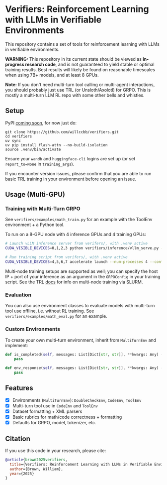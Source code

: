 # Verifiers: Reinforcement Learning with LLMs in Verifiable Environments

This repository contains a set of tools for reinforcement learning with LLMs in verifiable environments.

**WARNING:** This repository in its current state should be viewed as **in-progress research code**, and is not guaranteed to yield stable or optimal training results. Best results will likely be found on reasonable timescales when using 7B+ models, and at least 8 GPUs.

**Note:** If you don't need multi-turn tool calling or multi-agent interactions, you should probably just use TRL (or Unsloth/Axolotl) for GRPO. This is mostly a multi-turn LLM RL repo with some other bells and whistles.


## Setup

PyPI [coming soon](https://pypi.org/project/verifiers/), for now just do:
```
git clone https://github.com/willccbb/verifiers.git
cd verifiers
uv sync
uv pip install flash-attn --no-build-isolation
source .venv/bin/activate
```
Ensure your `wandb` and `huggingface-cli` logins are set up (or set `report_to=None` in `training_args`).

If you encounter version issues, please confirm that you are able to run basic TRL training in your environment before opening an issue.

## Usage (Multi-GPU)

### Training with Multi-Turn GRPO

See `verifiers/examples/math_train.py` for an example with the ToolEnv environment + a Python tool.

To run on a 8-GPU node with 4 inference GPUs and 4 training GPUs:
```sh
# Launch vLLM inference server from verifers/, with .venv active
CUDA_VISIBLE_DEVICES=0,1,2,3 python verifiers/inference/vllm_serve.py --model "Qwen/Qwen2.5-7B-Instruct" --tensor_parallel_size 4 --max_model_len 8192  --gpu_memory_utilization 0.9 --enable_prefix_caching True
```

```sh
# Run training script from verifers/, with .venv active
CUDA_VISIBLE_DEVICES=4,5,6,7 accelerate launch --num-processes 4 --config-file configs/zero3.yaml verifiers/examples/math_train.py
```

Multi-node training setups are supported as well; you can specify the host IP + port of your inference as an argument in the `GRPOConfig` in your training script. See the TRL [docs](https://huggingface.co/docs/trl/main/en/grpo_trainer#trl.GRPOTrainer) for info on multi-node training via SLURM.

### Evaluation

You can also use environment classes to evaluate models with multi-turn tool use offline, i.e. without RL training. See `verifiers/examples/math_eval.py` for an example.

### Custom Environments

To create your own multi-turn environment, inherit from `MultiTurnEnv` and implement:
```python
def is_completed(self, messages: List[Dict[str, str]], **kwargs: Any) -> bool:
    pass

def env_response(self, messages: List[Dict[str, str]], **kwargs: Any) -> Dict[str, str]:
    pass
```

## Features
- [X] Environments (`MultiTurnEnv`): `DoubleCheckEnv`, `CodeEnv`, `ToolEnv`
- [X] Multi-turn tool use in `CodeEnv` and `ToolEnv`
- [X] Dataset formatting + XML parsers
- [X] Basic rubrics for math/code correctness + formatting
- [X] Defaults for GRPO, model, tokenizer, etc.

## Citation

If you use this code in your research, please cite:

```bibtex
@article{brown2025verifiers,
  title={Verifiers: Reinforcement Learning with LLMs in Verifiable Environments},
  author={Brown, William},
  year={2025}
}
```
